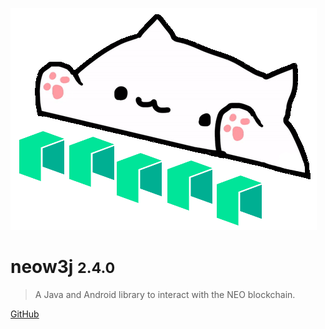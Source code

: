 ![logo](images/neow3j-neo3.png)

# neow3j <small>2.4.0</small>

> A Java and Android library to interact with the NEO blockchain.

[GitHub](https://github.com/neow3j/)
